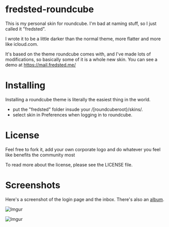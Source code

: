 fredsted-roundcube
==================

This is my personal skin for roundcube. I'm bad at naming stuff, so I just called it "fredsted".

I wrote it to be a little darker than the normal theme, more flatter and more like icloud.com.

It's based on the theme roundcube comes with, and I've made lots of modifications, so
basically some of it is a whole new skin. You can see a demo at https://mail.fredsted.me/

Installing
==========

Installing a roundcube theme is literally the easiest thing in the world.

* put the "fredsted" folder insude your /[roundcuberoot}/skins/.
* select skin in Preferences when logging in to roundcube.

License
=======

Feel free to fork it, add your own corporate logo and do whatever you feel like benefits the community most

To read more about the license, please see the LICENSE file.

Screenshots
===========

Here's a screenshot of the login page and the inbox. There's also an [album](http://imgur.com/a/gq32c#0).

![Imgur](http://i.imgur.com/7Oz9B5R.png)

![Imgur](http://i.imgur.com/Fm3eDfI.png)
